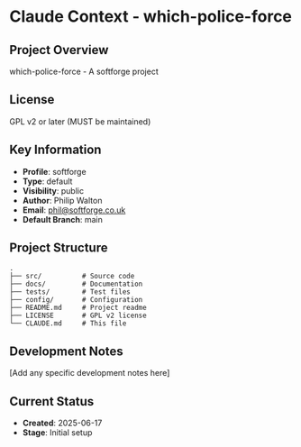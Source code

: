 # Claude Context - which-police-force

## Project Overview
which-police-force - A softforge project

## License
GPL v2 or later (MUST be maintained)

## Key Information
- **Profile**: softforge
- **Type**: default
- **Visibility**: public
- **Author**: Philip Walton
- **Email**: phil@softforge.co.uk
- **Default Branch**: main

## Project Structure
```
.
├── src/          # Source code
├── docs/         # Documentation
├── tests/        # Test files
├── config/       # Configuration
├── README.md     # Project readme
├── LICENSE       # GPL v2 license
└── CLAUDE.md     # This file
```

## Development Notes
[Add any specific development notes here]

## Current Status
- **Created**: 2025-06-17
- **Stage**: Initial setup

